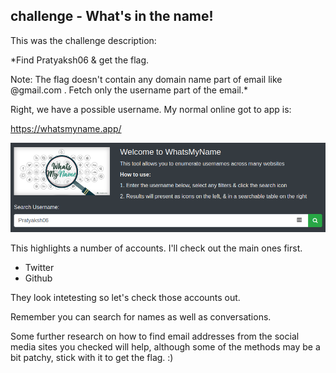 ## challenge - What's in the name!

This was the challenge description:

*Find Pratyaksh06 & get the flag.

Note: The flag doesn't contain any domain name part of email like @gmail.com . Fetch only the username part of the email.*

Right, we have a possible username. My normal online got to app is:

https://whatsmyname.app/

![](./images/image023a.png)

This highlights a number of accounts. I'll check out the main ones first.

- Twitter 
- Github 

They look intetesting so let's check those accounts out. 

Remember you can search for names as well as conversations.

Some further research on how to find email addresses from the social media sites you checked will help, although some of the methods may be a bit patchy, stick with it to get the flag. :)
